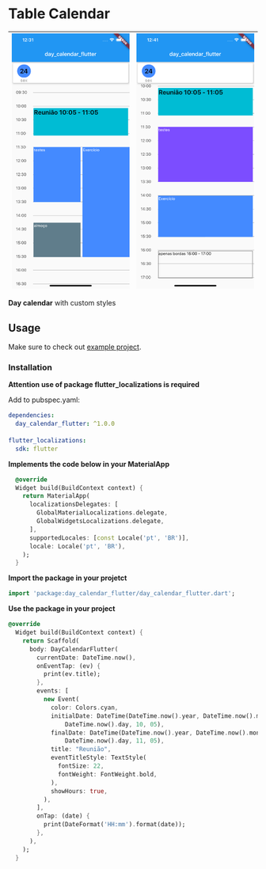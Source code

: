 # Table Calendar

| ![github-small](assets/img/readme_1.png) | ![github-small](assets/img/readme_2.png) |
| :------------: | :------------: |
 **Day calendar** with custom styles

## Usage

Make sure to check out [example project](https://github.com/RodolfoBonis/DayCalendar/tree/master/example).

### Installation

**Attention use of package flutter_localizations is required**

Add to pubspec.yaml:

```yaml
dependencies:
  day_calendar_flutter: ^1.0.0

flutter_localizations:
  sdk: flutter
```

**Implements the code below in your MaterialApp**
```dart
  @override
  Widget build(BuildContext context) {
    return MaterialApp(
      localizationsDelegates: [
        GlobalMaterialLocalizations.delegate,
        GlobalWidgetsLocalizations.delegate,
      ],
      supportedLocales: [const Locale('pt', 'BR')],
      locale: Locale('pt', 'BR'),
    );
  }
```

**Import the package in your projetct**

```dart
import 'package:day_calendar_flutter/day_calendar_flutter.dart';
```

**Use the package in your project**

```dart
@override
  Widget build(BuildContext context) {
    return Scaffold(
      body: DayCalendarFlutter(
        currentDate: DateTime.now(),
        onEventTap: (ev) {
          print(ev.title);
        },
        events: [
          new Event(
            color: Colors.cyan,
            initialDate: DateTime(DateTime.now().year, DateTime.now().month,
                DateTime.now().day, 10, 05),
            finalDate: DateTime(DateTime.now().year, DateTime.now().month,
                DateTime.now().day, 11, 05),
            title: "Reunião",
            eventTitleStyle: TextStyle(
              fontSize: 22,
              fontWeight: FontWeight.bold,
            ),
            showHours: true,
          ),
        ],
        onTap: (date) {
          print(DateFormat('HH:mm').format(date));
        },
      ),
    );
  }
```
